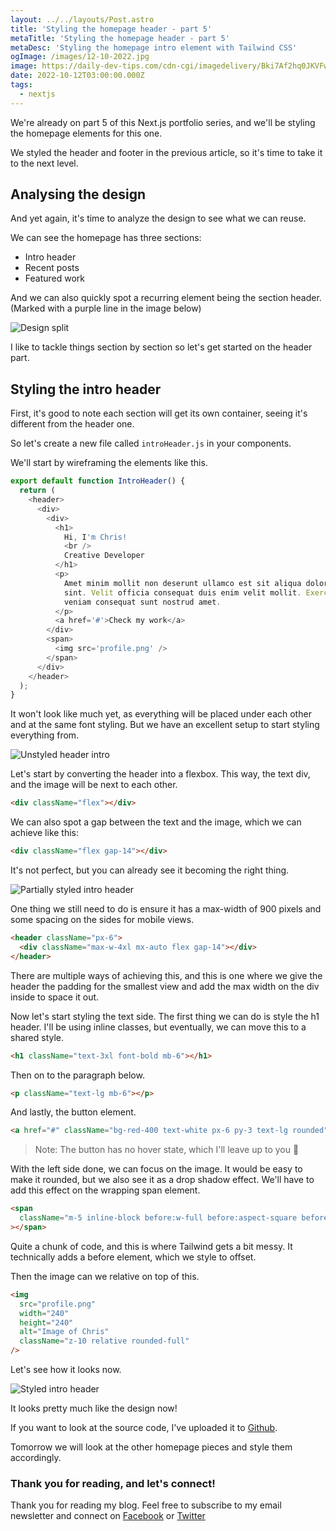 ```yaml
---
layout: ../../layouts/Post.astro
title: 'Styling the homepage header - part 5'
metaTitle: 'Styling the homepage header - part 5'
metaDesc: 'Styling the homepage intro element with Tailwind CSS'
ogImage: /images/12-10-2022.jpg
image: https://daily-dev-tips.com/cdn-cgi/imagedelivery/Bki7Af2hq0JKVFw1XYYMQg/4c081971-4870-4e19-0c94-acd7d3b3f900
date: 2022-10-12T03:00:00.000Z
tags:
  - nextjs
---
```


We're already on part 5 of this Next.js portfolio series, and we'll be styling the homepage elements for this one.

We styled the header and footer in the previous article, so it's time to take it to the next level.

## Analysing the design

And yet again, it's time to analyze the design to see what we can reuse.

We can see the homepage has three sections:

- Intro header
- Recent posts
- Featured work

And we can also quickly spot a recurring element being the section header. (Marked with a purple line in the image below)

![Design split](https://cdn.hashnode.com/res/hashnode/image/upload/v1664697054556/-c1H-6weY.png)

I like to tackle things section by section so let's get started on the header part.

## Styling the intro header

First, it's good to note each section will get its own container, seeing it's different from the header one.

So let's create a new file called `introHeader.js` in your components.

We'll start by wireframing the elements like this.

```js
export default function IntroHeader() {
  return (
    <header>
      <div>
        <div>
          <h1>
            Hi, I'm Chris!
            <br />
            Creative Developer
          </h1>
          <p>
            Amet minim mollit non deserunt ullamco est sit aliqua dolor do amet
            sint. Velit officia consequat duis enim velit mollit. Exercitation
            veniam consequat sunt nostrud amet.
          </p>
          <a href='#'>Check my work</a>
        </div>
        <span>
          <img src='profile.png' />
        </span>
      </div>
    </header>
  );
}
```

It won't look like much yet, as everything will be placed under each other and at the same font styling.
But we have an excellent setup to start styling everything from.

![Unstyled header intro](https://cdn.hashnode.com/res/hashnode/image/upload/v1664697503021/HpHYixC7t.png)

Let's start by converting the header into a flexbox. This way, the text div, and the image will be next to each other.

```html
<div className="flex"></div>
```

We can also spot a gap between the text and the image, which we can achieve like this:

```html
<div className="flex gap-14"></div>
```

It's not perfect, but you can already see it becoming the right thing.

![Partially styled intro header](https://cdn.hashnode.com/res/hashnode/image/upload/v1664697708394/-54H28CWX.png)

One thing we still need to do is ensure it has a max-width of 900 pixels and some spacing on the sides for mobile views.

```html
<header className="px-6">
  <div className="max-w-4xl mx-auto flex gap-14"></div>
</header>
```

There are multiple ways of achieving this, and this is one where we give the header the padding for the smallest view and add the max width on the div inside to space it out.

Now let's start styling the text side.
The first thing we can do is style the h1 header.
I'll be using inline classes, but eventually, we can move this to a shared style.

```html
<h1 className="text-3xl font-bold mb-6"></h1>
```

Then on to the paragraph below.

```html
<p className="text-lg mb-6"></p>
```

And lastly, the button element.

```html
<a href="#" className="bg-red-400 text-white px-6 py-3 text-lg rounded"></a>
```

> Note: The button has no hover state, which I'll leave up to you 👀

With the left side done, we can focus on the image.
It would be easy to make it rounded, but we also see it as a drop shadow effect.
We'll have to add this effect on the wrapping span element.

```html
<span
  className="m-5 inline-block before:w-full before:aspect-square before:-left-1.5 before:top-1.5 before:block before:absolute before:bg-red-400 relative z-0 before:rounded-full"
></span>
```

Quite a chunk of code, and this is where Tailwind gets a bit messy. It technically adds a before element, which we style to offset.

Then the image can we relative on top of this.

```html
<img
  src="profile.png"
  width="240"
  height="240"
  alt="Image of Chris"
  className="z-10 relative rounded-full"
/>
```

Let's see how it looks now.

![Styled intro header](https://cdn.hashnode.com/res/hashnode/image/upload/v1664699194993/uAFESlQwj.png)

It looks pretty much like the design now!

If you want to look at the source code, I've uploaded it to [Github](https://github.com/rebelchris/next-portfolio/tree/part-5).

Tomorrow we will look at the other homepage pieces and style them accordingly.

### Thank you for reading, and let's connect!

Thank you for reading my blog. Feel free to subscribe to my email newsletter and connect on [Facebook](https://www.facebook.com/DailyDevTipsBlog) or [Twitter](https://twitter.com/DailyDevTips1)
